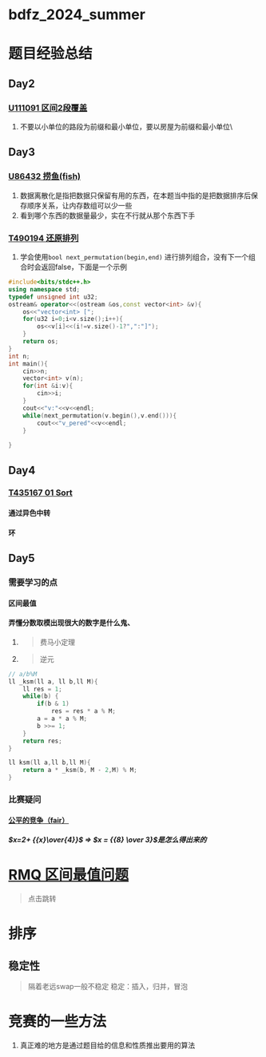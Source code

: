 # bdfz_2024_summer
# 题目经验总结
## Day2
### [U111091 区间2段覆盖](./day2/U111091/U111091.md)
1. 不要以小单位的路段为前缀和最小单位，要以房屋为前缀和最小单位\

## Day3
### [U86432 捞鱼(fish)](./day3/U86432/U86432.md)
1. 数据离散化是指把数据只保留有用的东西，在本题当中指的是把数据排序后保存顺序关系，让内存数组可以少一些
2. 看到哪个东西的数据量最少，实在不行就从那个东西下手

### [T490194 还原排列](./day3/T490194/T490194.md)
1. 学会使用`bool next_permutation(begin,end)` 进行排列组合，没有下一个组合时会返回false，下面是一个示例
```cpp
#include<bits/stdc++.h>
using namespace std;
typedef unsigned int u32;
ostream& operator<<(ostream &os,const vector<int> &v){
    os<<"vector<int> [";
    for(u32 i=0;i<v.size();i++){
        os<<v[i]<<(i!=v.size()-1?",":"]");
    }
    return os;
}
int n;
int main(){
    cin>>n;
    vector<int> v(n);
    for(int &i:v){
        cin>>i;
    }
    cout<<"v:"<<v<<endl;
    while(next_permutation(v.begin(),v.end())){
        cout<<"v_pered"<<v<<endl;
    }
    
}
```

## Day4
### [T435167 01 Sort](./day4/T435167/T435167.md)
#### 通过异色中转
#### 环

## Day5
### 需要学习的点
#### 区间最值
#### 弄懂分数取模出现很大的数字是什么鬼、
1. >费马小定理
2. >逆元
```cpp
// a/b%M
ll _ksm(ll a, ll b,ll M){
    ll res = 1;
    while(b) {
        if(b & 1)                    
            res = res * a % M;       
        a = a * a % M;               
        b >>= 1;                     
    }
    return res;
}

ll ksm(ll a,ll b,ll M){
    return a * _ksm(b, M - 2,M) % M;
}
```
### 比赛疑问
#### [公平的竞争（fair）](./day5/statement.pdf)
##### $x=2+ {{x}\over{4}}$  => $x = {{8} \over 3}$是怎么得出来的

# [RMQ 区间最值问题](./day5/RMQ_by_chat.md)
>点击跳转

# 排序
## 稳定性
>隔着老远swap一般不稳定
>稳定：插入，归并，冒泡

# 竞赛的一些方法

1. 真正难的地方是通过题目给的信息和性质推出要用的算法
